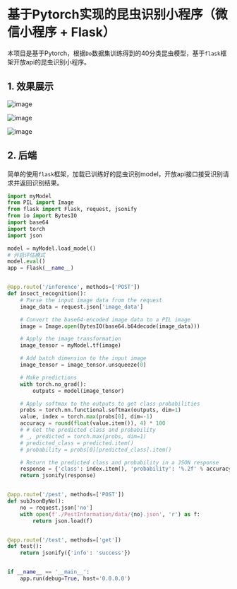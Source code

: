 # 基于Pytorch实现的昆虫识别小程序（微信小程序  + Flask）
本项目是基于Pytorch，根据`Do`数据集训练得到的40分类昆虫模型，基于`flask`框架开放api的昆虫识别小程序。
## 1. 效果展示
![image](https://github.com/lve-sunshine/pest/assets/99074010/33160363-7538-4203-bd2a-1ff452bc3774)

![image](https://github.com/lve-sunshine/pest/assets/99074010/dd035e85-a986-49d6-a4ba-708c9c5bfe54)

![image](https://github.com/lve-sunshine/pest/assets/99074010/a65a3a6c-1d45-458e-a238-517d47b29f1b)

## 2. 后端
简单的使用`flask`框架，加载已训练好的昆虫识别model，开放api接口接受识别请求并返回识别结果。
```python
import myModel
from PIL import Image
from flask import Flask, request, jsonify
from io import BytesIO
import base64
import torch
import json

model = myModel.load_model()
# 开启评估模式
model.eval()
app = Flask(__name__)


@app.route('/inference', methods=['POST'])
def insect_recognition():
    # Parse the input image data from the request
    image_data = request.json['image_data']

    # Convert the base64-encoded image data to a PIL image
    image = Image.open(BytesIO(base64.b64decode(image_data)))

    # Apply the image transformation
    image_tensor = myModel.tf(image)

    # Add batch dimension to the input image
    image_tensor = image_tensor.unsqueeze(0)

    # Make predictions
    with torch.no_grad():
        outputs = model(image_tensor)

    # Apply softmax to the outputs to get class probabilities
    probs = torch.nn.functional.softmax(outputs, dim=1)
    value, index = torch.max(probs[0], dim=-1)
    accuracy = round(float(value.item()), 4) * 100
    # # Get the predicted class and probability
    # _, predicted = torch.max(probs, dim=1)
    # predicted_class = predicted.item()
    # probability = probs[0][predicted_class].item()

    # Return the predicted class and probability in a JSON response
    response = {'class': index.item(), 'probability': '%.2f' % accuracy}
    return jsonify(response)


@app.route('/pest', methods=['POST'])
def subJsonByNo():
    no = request.json['no']
    with open(f'./PestInformation/data/{no}.json', 'r') as f:
        return json.load(f)


@app.route('/test', methods=['get'])
def test():
    return jsonify({'info': 'success'})


if __name__ == '__main__':
    app.run(debug=True, host='0.0.0.0')

```


